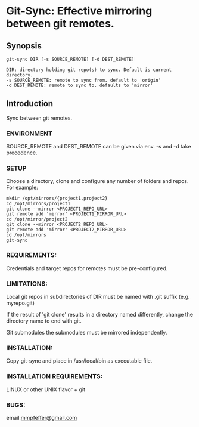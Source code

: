 # Git-Sync: Effective mirroring between git remotes.

## Synopsis
```
git-sync DIR [-s SOURCE_REMOTE] [-d DEST_REMOTE]

DIR: directory holding git repo(s) to sync. Default is current directory.
-s SOURCE_REMOTE: remote to sync from. default to 'origin'
-d DEST_REMOTE: remote to sync to. defaults to 'mirror'
```

## Introduction
Sync between git remotes.

### ENVIRONMENT
SOURCE_REMOTE and DEST_REMOTE can be given via env. -s and -d take precedence.

### SETUP
Choose a directory, clone and configure any number of folders and repos. For example:
```
mkdir /opt/mirrors/{project1,project2}
cd /opt/mirrors/project1
git clone --mirror <PROJECT1_REPO_URL>
git remote add 'mirror' <PROJECT1_MIRROR_URL>
cd /opt/mirror/project2
git clone --mirror <PROJECT2_REPO_URL>
git remote add 'mirror' <PROJECT2_MIRROR_URL>
cd /opt/mirrors
git-sync
```

### REQUIREMENTS:
Credentials and target repos for remotes must be pre-configured.

### LIMITATIONS:
Local git repos in subdirectories of DIR must be named with .git suffix (e.g. myrepo.git)

If the result of 'git clone' results in a directory named differently, change the directory
name to end with git.

Git submodules the submodules must be mirrored independently.

### INSTALLATION:
Copy git-sync and place in /usr/local/bin as executable file.

### INSTALLATION REQUIREMENTS:
LINUX or other UNIX flavor + git

### BUGS:
email:mmpfeffer@gmail.com
